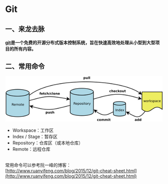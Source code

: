 # Git

## 一、来龙去脉
#### [git](https://git-scm.com/)是一个免费的开源分布式版本控制系统，旨在快速高效地处理从小型到大型项目的所有内容。


## 二、常用命令
![An image](../../.vuepress/public/git.png)
- Workspace：工作区
- Index / Stage：暂存区
- Repository：仓库区（或本地仓库）
- Remote：远程仓库


<br />常用命令可以参考阮一峰的博客：[http://www.ruanyifeng.com/blog/2015/12/git-cheat-sheet.html](http://www.ruanyifeng.com/blog/2015/12/git-cheat-sheet.html)<br />
<br />


